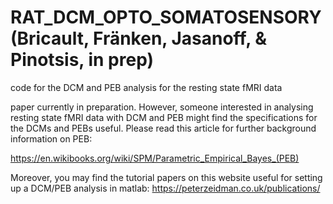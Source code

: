 # RAT_DCM_OPTO_SOMATOSENSORY (Bricault, Fränken, Jasanoff, & Pinotsis, in prep)

code for the DCM and PEB analysis for the resting state fMRI data 

paper currently in preparation. However, someone interested in analysing resting state fMRI data with DCM and PEB might find the specifications for the DCMs and PEBs useful. Please read this article for further background information on PEB: 

https://en.wikibooks.org/wiki/SPM/Parametric_Empirical_Bayes_(PEB)

Moreover, you may find the tutorial papers on this website useful for setting up a DCM/PEB analysis in matlab: 
https://peterzeidman.co.uk/publications/
